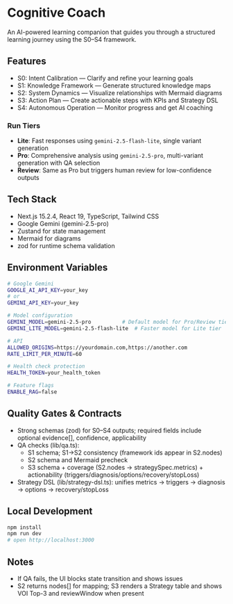 # Cognitive Coach

An AI-powered learning companion that guides you through a structured learning journey using the S0–S4 framework.

## Features

- S0: Intent Calibration — Clarify and refine your learning goals
- S1: Knowledge Framework — Generate structured knowledge maps
- S2: System Dynamics — Visualize relationships with Mermaid diagrams
- S3: Action Plan — Create actionable steps with KPIs and Strategy DSL
- S4: Autonomous Operation — Monitor progress and get AI coaching

### Run Tiers

- **Lite**: Fast responses using `gemini-2.5-flash-lite`, single variant generation
- **Pro**: Comprehensive analysis using `gemini-2.5-pro`, multi-variant generation with QA selection
- **Review**: Same as Pro but triggers human review for low-confidence outputs

## Tech Stack

- Next.js 15.2.4, React 19, TypeScript, Tailwind CSS
- Google Gemini (gemini-2.5-pro)
- Zustand for state management
- Mermaid for diagrams
- zod for runtime schema validation

## Environment Variables

```bash
# Google Gemini
GOOGLE_AI_API_KEY=your_key
# or
GEMINI_API_KEY=your_key

# Model configuration
GEMINI_MODEL=gemini-2.5-pro          # Default model for Pro/Review tiers
GEMINI_LITE_MODEL=gemini-2.5-flash-lite  # Faster model for Lite tier

# API
ALLOWED_ORIGINS=https://yourdomain.com,https://another.com
RATE_LIMIT_PER_MINUTE=60

# Health check protection
HEALTH_TOKEN=your_health_token

# Feature flags
ENABLE_RAG=false
```

## Quality Gates & Contracts

- Strong schemas (zod) for S0–S4 outputs; required fields include optional evidence[], confidence, applicability
- QA checks (lib/qa.ts):
  - S1 schema; S1→S2 consistency (framework ids appear in S2.nodes)
  - S2 schema and Mermaid precheck
  - S3 schema + coverage (S2.nodes → strategySpec.metrics) + actionability (triggers/diagnosis/options/recovery/stopLoss)
- Strategy DSL (lib/strategy-dsl.ts): unifies metrics → triggers → diagnosis → options → recovery/stopLoss

## Local Development

```bash
npm install
npm run dev
# open http://localhost:3000
```

## Notes

- If QA fails, the UI blocks state transition and shows issues
- S2 returns nodes[] for mapping; S3 renders a Strategy table and shows VOI Top-3 and reviewWindow when present

